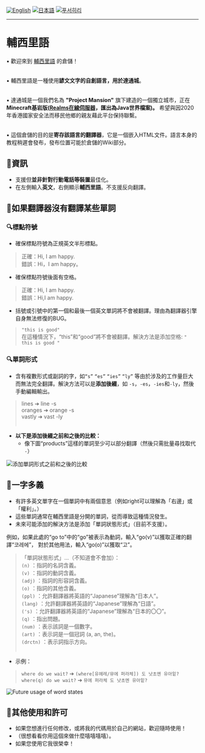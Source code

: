 [![English](https://img.shields.io/badge/Language-English-blue.svg)](https://github.com/ryaeung/fushili/blob/main/README.md)
[![日本語](https://img.shields.io/badge/言語-日本語-yellow.svg)](https://github.com/ryaeung/fushili/blob/main/README.jp.md)
[![푸서히리](https://img.shields.io/badge/구넷노-푸서히리-brightgreen.svg)](https://github.com/ryaeung/fushili/blob/main/README.fs.md)

---

# 輔西里語

▪️ 歡迎來到 [輔西里語](https://project-mansion.fandom.com/zh-hk/wiki/%E8%BC%94%E8%A5%BF%E9%87%8C%E8%AA%9E) 的倉儲！<br><br>

▪️ 輔西里語是一種使用**諺文文字的自創語言，用於達通城**。<br><br>

▪️ 達通城是一個我們名為 **"Project Mansion"** 旗下建造的一個獨立城市，正在**Minecraft基岩版([Realms在線伺服器](https://realms.gg/J5gUEa62Yss)，匯出為Java世界檔案)。** 希望與因2020年香港國家安全法而移民他鄉的親友藉此平台保持聯繫。 <br><br>

▪️ 這個倉儲的目的是**寄存該語言的翻譯器**，它是一個嵌入HTML文件。語言本身的教程稍遲會發布，發布位置可能於倉儲的Wiki部分。

## 🌸資訊
- 支援但**並非針對行動電話等裝置**最佳化。<br>
- 在左側輸入**英文**，右側顯示**輔西里語**。不支援反向翻譯。

## 🌸如果翻譯器沒有翻譯某些單詞
### 🔍標點符號
- 確保標點符號為正規英文半形標點。<br>
> 正確：Hi, I am happy.<br>
> 錯誤：Hi，I am happy。<br>

- 確保標點符號後面有空格。<br>
> 正確：Hi, I am happy.<br>
> 錯誤：Hi,I am happy.<br>

- 括號或引號中的第一個和最後一個英文單詞將不會被翻譯。理由為翻譯器引擎自身無法修復的BUG。
> `"this is good"`<br>
> 在這種情況下，“this”和“good”將不會被翻譯。解決方法是添加空格: `" this is good "`

### 🔍單詞形式
- 含有複數形式或副詞的字，如`“s”` `“es”` `“ies”` `“ly”` 等由於涉及的工作量巨大而無法完全翻譯。解決方法可以是**添加後綴**，如 `-s`，`-es`，`-ies`和`-ly`，然後手動編輯輸出。<br>
> lines ➔ line -s <br> 
> oranges ➔ orange -s <br>
> vastly ➔ vast -ly <br><br>

- **以下是添加後綴之前和之後的比較：**<br>
  - 像下圖“products”這樣的單詞至少可以部分翻譯（然後只需批量尋找取代` -`）
  
![添加單詞形式之前和之後的比較](https://cdn.discordapp.com/attachments/1102284286880645165/1110140409163808858/2023-05-22_5.41.33.png)

## 🌸一字多義
- 有許多英文單字在一個單詞中有兩個意思（例如right可以理解為「右邊」或「權利」。）
- 這些單詞通常在輔西里語是分開的單詞，從而導致這種情況發生。
- 未來可能添加的解決方法是添加「單詞狀態形式」（目前不支援）。<br>

例如，如果此處的“go to”中的“go”被表示為動詞，輸入“go(v)”以獲取正確的翻譯“코레에”，
對於其他用法，輸入“go(o)”以獲取“고”。

> 「單詞狀態形式」...（不知道會不會加）：<br>
> `(n)` ：指詞的名詞含義。<br>
> `(v)` ：指詞的動詞含義。<br>
> `(adj)` ：指詞的形容詞含義。<br>
> `(o)` ：指詞的其他含義。<br>
> `(ppl)` ：允許翻譯器將英語的“Japanese”理解為“日本人”。<br>
> `(lang)` ：允許翻譯器將英語的“Japanese”理解為“日語”。<br>
> `('s)` ：允許翻譯器將英語的“Japanese”理解為“日本的〇〇”。<br>
> `(q)` ：指出問題。<br>
> `(num)` ：表示該詞是一個數字。<br>
> `(art)` ：表示詞是一個冠詞 (a, an, the)。<br>
> `(drctn)` ：表示詞指示方向。<br><br>

- 示例：
> `where do we wait?` ➔ `(where[유헤레/뮤에 퍼라체]) 도 낫초멘 유아잍?`<br>
> `where(q) do we wait?` ➔ `뮤에 퍼라체 도 낫초멘 유아잍?`

![Future usage of word states](https://cdn.discordapp.com/attachments/1102284286880645165/1110159045433774100/2023-05-22_6.55.36.png)

## 🌸其他使用和許可
- 如果您想進行任何修改，或將我的代碼用於自己的網站，歡迎隨時使用！<br>
- （很想看看你用這個來做什麼嘻嘻嘻嘻）。<br>
- 如果您使用它我很榮幸！
